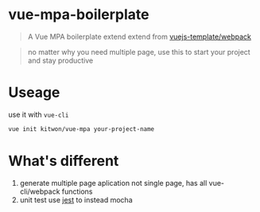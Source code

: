 # vue-mpa-boilerplate

> A Vue MPA boilerplate extend extend from [vuejs-template/webpack](https://github.com/vuejs-templates/webpack)

> no matter why you need multiple page, use this to start your project and stay productive

# Useage
use it with `vue-cli`
```bash
vue init kitwon/vue-mpa your-project-name
```

# What's different
1. generate multiple page aplication not single page, has all vue-cli/webpack functions
2. unit test use [jest](http://facebook.github.io/jest/) to instead mocha